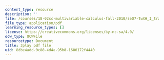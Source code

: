 ```yaml
---
content_type: resource
description: ''
file: /courses/18-02sc-multivariable-calculus-fall-2010/seO7-TwXH_I_transcript.pdf
file_type: application/pdf
learning_resource_types: []
license: https://creativecommons.org/licenses/by-nc-sa/4.0/
ocw_type: OCWFile
resourcetype: Document
title: 3play pdf file
uid: 8dbe4add-9c88-4d4a-95b8-1680172f4440
---
```

